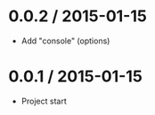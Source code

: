 0.0.2 / 2015-01-15
==================

  * Add "console" (options)

0.0.1 / 2015-01-15
==================

  * Project start
